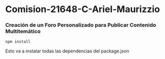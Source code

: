 # Comision-21648-C-Ariel-Maurizzio

### Creación de un Foro Personalizado para Publicar Contenido Multitemático

`npm install`

Esto va a instalar todas las dependencias del package.json

